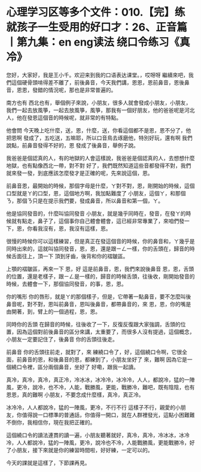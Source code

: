 # 心理学习区等多个文件：010.【完】练就孩子一生受用的好口才：26、正音篇丨第九集：en eng读法 绕口令练习《真冷》

您好，大家好，我是王小千。欢迎来到我的口语表达课堂。，哎呀呀 繼續來吧，我們這個硬骨頭啃得差不離了，前後鼻音，今天我們講，恩恩，恩前鼻音，恩後鼻音，恩恩，發錯的情況呢，那也是非常普遍的。

南方也有 西北也有，舉個例子來說，小朋友，很多人就會發成小朋友，小朋友，我們一起去放風箏，一起去放風箏，風箏，那我有一個好朋友，他的爸爸呢是河北人，他在發恩這個音的時候呢，就非常的有特點。

他會問 今天晚上吃什麼，送，恩，什麼，送，你看這個都不是恩，恩不分了，他把恩啊 發成了，五吃送，五嘛耶，所以口音鳥去琢磨他，特別好玩，還有啊 我們說點，前鼻音發得不好的，恩 發成了後鼻音，舉例子說。

我爸爸是個認真的人，有的地獄的人會這樣說，我爸爸是個認真的人，去想想什麼地獄，也有點像西北一帶，對不對 好了，我們既然知道這些音都發得不對，我們就來發一發，到底應該怎麼發才是正確的呢，先來說這個，恩。

前鼻音恩，最開始的時候，那個字母是什麼，ㄚ對不對，恩，剛開始的時候，這個口型就是ㄚ的口型，恩，這個地方啊，我加點難度了 小朋友，這個ㄚ，和那個ㄋ，那個ㄋ只是在提示我們要，發成鼻音，所以鼻音和第一個，ㄚ。

他是協同發音的，什麼叫協同發音 小朋友，就是幾乎同時在，發音，在發ㄚ的時候就有點走，鼻子了，這個事你自己體會體會，這已經非常專業了，來咱們發一下，恩，你看我沒有，恩，我沒有這樣，恩。

很慢的時候你可以這樣練習，但是真正在發這個音的時候，你的鼻音和，ㄚ幾乎是同時出來的，這就叫協同發音，恩，恩，還是跟ㄧㄥ一樣，你的舌頭在，歸音的時候舌面往上，頂一下 頂到牙齒，後背和你的褶皺區。

上顎的褶皺區，再來一下 恩，好 這是前鼻音，恩，我們來說後鼻音 恩，恩，舌頭的位置，還是老樣子，跟ㄧㄥ是一樣的，歸音的時候舌頭，往後收，剛開始發音的時候，去體會一下，那個協同發音，的事，恩，恩。

你的嘴形 你的唇形，就是ㄚ的那個樣子，但是，它帶著一點鼻音，要不怎麼叫後鼻音呢，對不對，恩叫前鼻音，恩叫後鼻音，都帶鼻音的，來 恩，恩，你的嘴是由開著，到，臂上的一個過程，恩，恩。

同時你的舌頭 在歸音的時候，往後收了一下，反復反復跟大家強調，舌頭的位置，因為這個對前後鼻音的區分來講，太重要了，而很多人沒有提過，這個概念，小朋友一定要記住了，後鼻音 你的舌頭往後走。

前鼻音 你的舌頭往前走，就對了，來 練繞口令了，好，這個繞口令啊，它很全面，前鼻音的恩，和後鼻音的恩，都練到了，小朋友坐好了 來，難啊 因為它是一個繞口令裡，區分兩個鼻音，坐好了 好嘞，跟我一起讀。

真冷，真冷，真冷，真正冷，冷冰冰，冰冷冷，冰冷冷，人人，都說冷，猛的一陣風，更冷，說冷，也不冷，人能，戰勝風，更能，戰勝冷，難吧，既有陰陰，也有恩恩，真的難啊 小朋友，不要念成什麼樣，真冷，真正冷。

冰冷冷，人人都說冷，猛的一陣風，更冷，不行不行 這樣子不行，親愛的小朋友，你值得說一口標準的普通話，你值得一開口，就在人群裡發光，這點小困難難不倒你，我相信你，現在我把正確的。

這個繞口令的讀法連貫的讀一遍，小朋友聽著就好，真冷，真冷，冷冰冰，冰冷冷，人人都說冷，猛的一陣風，更冷，說冷也不冷，人能戰勝風，更能戰勝冷，好了小朋友，接下來就是你的練習時間啦，好好練，一定可以的。

今天的課就是這樣了，下節課再見。